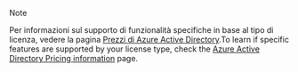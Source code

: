 > [!NOTE]
> <span data-ttu-id="610e0-101">Per informazioni sul supporto di funzionalità specifiche in base al tipo di licenza, vedere la pagina [Prezzi di Azure Active Directory](https://azure.microsoft.com/pricing/details/active-directory/).</span><span class="sxs-lookup"><span data-stu-id="610e0-101">To learn if specific features are supported by your license type, check the [Azure Active Directory Pricing information](https://azure.microsoft.com/pricing/details/active-directory/) page.</span></span> 

